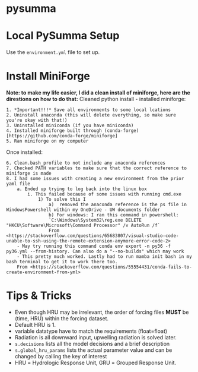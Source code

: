 # pysumma

# Local PySumma Setup
Use the `environment.yml` file to set up. 

# Install MiniForge
**Note: to make my life easier, I did a clean install of miniforge, here are the direstions on how to do that:**
Cleaned python install - installed miniforge:

	1. *Important!!!* Save all environments to some local lcations
	2. Uninstall anaconda (this will delete everything, so make sure you're okay with that!)
	3. Uninstalled miniconda (if you have miniconda)
	4. Installed miniforge built through (conda-forge)[https://github.com/conda-forge/miniforge]
	5. Ran miniforge on my computer

Once installed:

	6. Clean.bash_profile to not include any anaconda references
	7. Checked PATH variables to make sure that the correct reference to miniforge is made
	8. I had some issues with creating a new environment from the prior yaml file
		a. Ended up trying to log back into the linux box
			i. This failed because of some issues with running cmd.exe
				1) To solve this I
					a)  removed the anaconda reference is the ps file in WindowsPowershell within my OneDrive - UW documents folder
					b) For windows: I ran this command in powershell: 
					`C:\Windows\System32\reg.exe DELETE "HKCU\Software\Microsoft\Command Processor" /v AutoRun /f`
					From <https://stackoverflow.com/questions/65683807/visual-studio-code-unable-to-ssh-using-the-remote-extension-anymore-error-code-2> 
		- May try running this command conda env export -n py36 -f py36.yml --from-history. Can also do a "--no-builds" which may work
		- This pretty much worked. Lastly had to run mamba init bash in my bash terminal to get it to work there too.
		From <https://stackoverflow.com/questions/55554431/conda-fails-to-create-environment-from-yml> 

# Tips & Tricks
- Even though HRU may be irrelevant, the order of forcing files **MUST** be (time, HRU) within the forcing dataset. 
- Default HRU is 1. 
- variable datatype have to match the requirements (float=float)
- Radiation is all downward input, upwelling radiation is solved later. 
- `s.decisions` lists all the model decisions and a brief description
- `s.global_hru_params` lists the actual parameter value and can be changed by calling the key of interest
- HRU = Hydrologic Response Unit, GRU = Grouped Response Unit.
